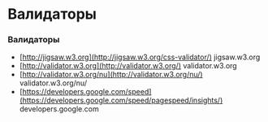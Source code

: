 #  Валидаторы


<!-- xxxxxxxxxxxxxxxxxxxxxxxxxxxxxxxxxxxxxxxxxxxxxxxxxxxxxxx -->
### Валидаторы
<!-- xxxxxxxxxxxxxxxxxxxxxxxxxxxxxxxxxxxxxxxxxxxxxxxxxxxxxxx -->
- [http://jigsaw.w3.org](http://jigsaw.w3.org/css-validator/) jigsaw.w3.org
- [http://validator.w3.org](http://validator.w3.org/) validator.w3.org
- [http://validator.w3.org/nu](http://validator.w3.org/nu/) validator.w3.org/nu/
- [https://developers.google.com/speed](https://developers.google.com/speed/pagespeed/insights/) developers.google.com
